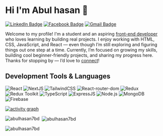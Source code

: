 # Hi I'm  Abul hasan 👋

[![LinkedIn Badge](https://img.shields.io/badge/-LinkedIn-blue?style=flat&logo=Linkedin&logoColor=white&link=https://www.linkedin.com/in/md-abul-hasem-a6931a317/)](https://www.linkedin.com/in/md-abul-hasem-a6931a317/)
[![Facebook Badge](https://img.shields.io/badge/-Facebook-1877F2?style=flat&logo=facebook&logoColor=white&link=https://www.facebook.com/AbulHasanFB)](https://www.facebook.com/AbulHasanFB)
[![Gmail Badge](https://img.shields.io/badge/-abulhasan7bd@gmail.com-c14438?style=flat&logo=Gmail&logoColor=white&link=mailto:abulhasan7bd@gmail.com)](mailto:abulhasan7bd@gmail.com)

Welcome to my profile! I'm a student and an aspiring [front-end developer](https://github.com/AbulHasanFB) who loves learning by building real projects. I enjoy working with HTML, CSS, JavaScript, and React — even though I’m still exploring and figuring things out one step at a time. Currently, I’m focused on growing my skills, building cool beginner-friendly projects, and sharing my progress here. Thanks for stopping by — I’d love to [connect](https://www.linkedin.com/in/md-abul-hasem-a6931a317/)! 

## Development Tools & Languages

<p>
  <!-- Frontend Stack -->
<img alt="React" src="https://img.shields.io/badge/React-Olive?style=for-the-badge&logo=react&logoColor=%2306B6D4&labelColor=black&color=%23708090"/>
<img alt="NextJS" src="https://img.shields.io/badge/NextJS-blue?style=for-the-badge&logo=nextdotjs&labelColor=black"/>
<img alt="TailwindCSS" src="https://img.shields.io/badge/TailwindCSS-black?style=for-the-badge&logo=tailwindcss&logoColor=green&labelColor=tailwindcss"/>
<img alt="React-router-dom" src="https://img.shields.io/badge/React--Router--Dom-black?style=for-the-badge&logo=reactrouter&logoColor=%23800080&labelColor=black"/>
<img alt="Redux" src="https://img.shields.io/badge/Redux-purple?style=for-the-badge&logo=redux&logoColor=white&labelColor=black"/>
<img alt="Redux Toolkit" src="https://img.shields.io/badge/Redux--Toolkit-%236E40C9?style=for-the-badge&logo=redux&logoColor=white&labelColor=black"/>
<img alt="TypeScript" src="https://img.shields.io/badge/TypeScript-darkblue?style=for-the-badge&logo=typescript&logoColor=white&labelColor=black"/>

<!-- Backend Stack -->
<img alt="ExpressJS" src="https://img.shields.io/badge/ExpressJS-gray?style=for-the-badge&logo=express&logoColor=white&labelColor=black"/>
<img alt="Node.js" src="https://img.shields.io/badge/Node.js-darkgreen?style=for-the-badge&logo=node.js&logoColor=white&labelColor=black"/>
<img alt="MongoDB" src="https://img.shields.io/badge/MongoDB-darkslategray?style=for-the-badge&logo=mongodb&logoColor=green&labelColor=black"/>
<img alt="Firebase" src="https://img.shields.io/badge/Firebase-darkorange?style=for-the-badge&logo=firebase&logoColor=white&labelColor=black"/>
</p>

[![activity graph](https://github-readme-activity-graph.vercel.app/graph?username=abulhasan7bd&theme=github-dark-dimmed&custom_title=Abul%20Hasan's%20Activity%20Graph&hide_border=true)](https://github.com/ashutosh00710/github-readme-activity-graph)


<p><img align="left" src="https://github-readme-stats.vercel.app/api/top-langs?username=abulhasan7bd&show_icons=true&locale=en&layout=compact" alt="abulhasan7bd" /></p>

<p>&nbsp;<img align="center" src="https://github-readme-stats.vercel.app/api?username=abulhasan7bd&show_icons=true&locale=en" alt="abulhasan7bd" /></p>

<p><img align="center" src="https://github-readme-streak-stats.herokuapp.com/?user=abulhasan7bd&" alt="abulhasan7bd" /></p>

